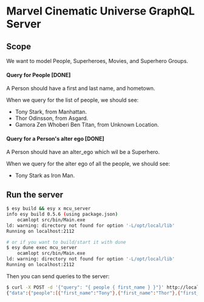# Marvel Cinematic Universe GraphQL Server

## Scope

We want to model People, Superheroes, Movies, and Superhero Groups.

#### Query for People [DONE]

A Person should have a first and last name, and hometown.

When we query for the list of people, we should see:

* Tony Stark, from Manhattan.
* Thor Odinsson, from Asgard.
* Gamora Zen Whoberi Ben Titan, from Unknown Location.

#### Query for a Person's alter ego [DONE]

A Person should have an alter_ego which wil be a Superhero.

When we query for the alter ego of all the people, we should see:

* Tony Stark as Iron Man.

## Run the server

```bash
$ esy build && esy x mcu_server
info esy build 0.5.6 (using package.json)
    ocamlopt src/bin/Main.exe
ld: warning: directory not found for option '-L/opt/local/lib'
Running on localhost:2112

# or if you want to build/start it with dune
$ esy dune exec mcu_server
    ocamlopt src/bin/Main.exe
ld: warning: directory not found for option '-L/opt/local/lib'
Running on localhost:2112
```

Then you can send queries to the server:

```bash
$ curl -X POST -d '{"query": "{ people { first_name } }"}' http://localhost:2112/graphql
{"data":{"people":[{"first_name":"Tony"},{"first_name":"Thor"},{"first_name":"Gamora"}]}}
```
